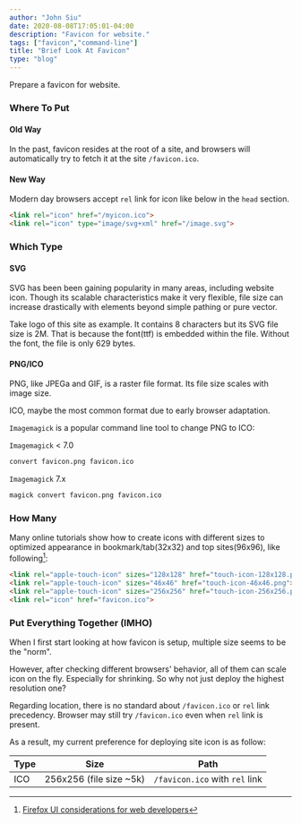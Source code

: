 ```yaml
---
author: "John Siu"
date: 2020-08-08T17:05:01-04:00
description: "Favicon for website."
tags: ["favicon","command-line"]
title: "Brief Look At Favicon"
type: "blog"
---
```

Prepare a favicon for website.
<!--more-->

### Where To Put

#### Old Way

In the past, favicon resides at the root of a site, and browsers will automatically try to fetch it at the site `/favicon.ico`.

#### New Way

Modern day browsers accept `rel` link for icon like below in the `head` section.

```html
<link rel="icon" href="/myicon.ico">
<link rel="icon" type="image/svg+xml" href="/image.svg">
```

### Which Type

#### SVG

SVG has been been gaining popularity in many areas, including website icon. Though its scalable characteristics make it very flexible, file size can increase drastically with elements beyond simple pathing or pure vector.

Take logo of this site as example. It contains 8 characters but its SVG file size is 2M. That is because the font(ttf) is embedded within the file. Without the font, the file is only 629 bytes.

#### PNG/ICO

PNG, like JPEGa and GIF, is a raster file format. Its file size scales with image size.

ICO, maybe the most common format due to early browser adaptation.

`Imagemagick` is a popular command line tool to change PNG to ICO:

`Imagemagick` < 7.0

```sh
convert favicon.png favicon.ico
```

`Imagemagick` 7.x

```sh
magick convert favicon.png favicon.ico
```

### How Many

Many online tutorials show how to create icons with different sizes to optimized appearance in bookmark/tab(32x32) and top sites(96x96), like following[^1]:

```html
<link rel="apple-touch-icon" sizes="128x128" href="touch-icon-128x128.png">
<link rel="apple-touch-icon" sizes="46x46" href="touch-icon-46x46.png">
<link rel="apple-touch-icon" sizes="256x256" href="touch-icon-256x256.png">
<link rel="icon" href="favicon.ico">
```

### Put Everything Together (IMHO)

When I first start looking at how favicon is setup, multiple size seems to be the "norm".

However, after checking different browsers' behavior, all of them can scale icon on the fly. Especially for shrinking. So why not just deploy the highest resolution one?

Regarding location, there is no standard about `/favicon.ico` or `rel` link precedency. Browser may still try `/favicon.ico` even when `rel` link is present.

As a result, my current preference for deploying site icon is as follow:

Type|Size|Path
---|---|---
ICO|256x256 (file size ~5k)|`/favicon.ico` with `rel` link

[^1]: [Firefox UI considerations for web developers](https://developer.mozilla.org/en-US/docs/Mozilla/Firefox/UI_considerations)